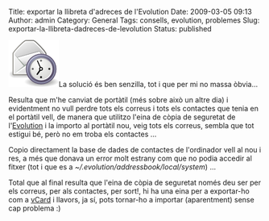 Title: exportar la llibreta d'adreces de l'Evolution
Date: 2009-03-05 09:13
Author: admin
Category: General
Tags: consells, evolution, problemes
Slug: exportar-la-llibreta-dadreces-de-levolution
Status: published

<img src="./wp-content/uploads/2008/07/evo.png" title="Logotip de l&#39;Evolution" class="alignright size-full wp-image-382" width="100" height="93" alt="Logotip de l&#39;Evolution" />La solució és ben senzilla, tot i que per mi no massa òbvia...

Resulta que m'he canviat de portàtil (més sobre això un altre dia) i evidentment no vull perdre tots els correus i tots els contactes que tenia en el portàtil vell, de manera que utilitzo l'eina de còpia de seguretat de l'[Evolution](http://projects.gnome.org/evolution/ "Pàgina del projecte del client de correu Evolution") i la importo al portàtil nou, veig tots els correus, sembla que tot estigui bé, però no em troba els contactes ...

Copio directament la base de dades de contactes de l'ordinador vell al nou i res, a més que donava un error molt estrany com que no podia accedir al fitxer (tot i que es a *~/.evolution/addressbook/local/system*) ...

Total que al final resulta que l'eina de còpia de seguretat només deu ser per els correus, per als contactes, per sort!, hi ha una eina per a exportar-ho com a [vCard](http://en.wikipedia.org/wiki/Vcard "Article de la Wikipedia sobre el format de contactes vCard") i llavors, ja sí, pots tornar-ho a importar (aparentment) sense cap problema :)
